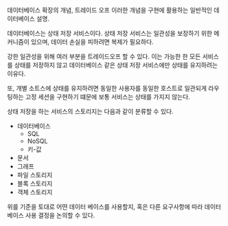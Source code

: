 데이터베이스 확장의 개념, 트레이드 오프 이러한 개념을 구현에 활용하는 일반적인 데이터베이스 설명.

데이터베이스는 상태 저장 서비스이다. 상태 저장 서비스는 일관성을 보장하기 위한 메커니즘이 있으며, 데이터 손실을 피하려면 복제가 필요하다.

강한 일관성을 위해 여러 부분을 트레이드오프 할 수 있다. 이는 가능한 한 모든 서비스를 상태를 저장하지 않고 데이터베이스 같은 상태 저장 서비스에만 상태를 유지하려는 이유다.

또, 개별 소트스에 상태를 유지하려면 동일한 사용자를 동일한 호스트로 일관되게 라우팅하는 고정 세션을 구현하기 떄문에 보통 서비스는 상태를 가지지 않는다.

상태 저장을 하는 서비스의 스토리지는 다음과 같이 분류할 수 있다.

- 데이터베이스
    - SQL
    - NoSQL
    - 키-값
- 문서
- 그래프
- 파일 스토리지
- 블록 스토리지
- 객체 스토리지

위를 기준을 토대로 어떤 데이터 베이스를 사용할지, 혹은 다른 요구사항에 따라 데이터베이스 사용 결정을 논의할 수 있다.
